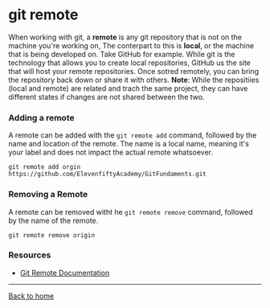 # git remote
When working with git, a **remote** is any git repository that is not on the machine you're working on, The conterpart to this is **local**, or the machine that is being developed on.
Take GitHub for example. While git is the technology that allows you to create local repositories, GitHub us the site that will host your remote repositories.  Once sotred remotely, you can bring the repository back down or share it with others.
**Note**: While the repositiies (local and remote) are related and trach the same project, they can have different states if changes are not shared between the two.
### Adding a remote
A remote can be added with the `git remote add` command, followed by the name and location of the remote.
The name is a local name, meaning it's your label and does not impact the actual remote whatsoever.
```
git remote add orgin https://github.com/ElevenfiftyAcademy/GitFundaments.git
```
### Removing a Remote
A remote can be removed witht he `git remote remove` command, followed by the name of the remote. 
```
git remote remove origin
```
### Resources
- [Git Remote Documentation](https://git-scm.com/docs/git-remote)
---
[Back to home](../README.md)
